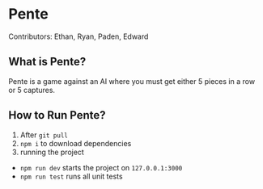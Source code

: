 # Pente
Contributors: Ethan, Ryan, Paden, Edward

## What is Pente?
Pente is a game against an AI where you must get either 5 pieces in a row or 5 captures.

## How to Run Pente?
1. After `git pull`
2. `npm i` to download dependencies
3. running the project
  - `npm run dev` starts the project on `127.0.0.1:3000`
  - `npm run test` runs all unit tests